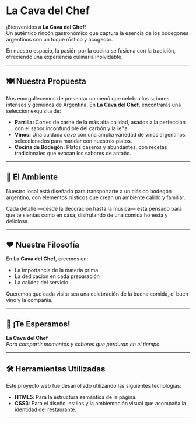 # La Cava del Chef

¡Bienvenidos a **La Cava del Chef**!  
Un auténtico rincón gastronómico que captura la esencia de los bodegones argentinos con un toque rústico y acogedor.

En nuestro espacio, la pasión por la cocina se fusiona con la tradición, ofreciendo una experiencia culinaria inolvidable.

---

## 🍽️ Nuestra Propuesta

Nos enorgullecemos de presentar un menú que celebra los sabores intensos y genuinos de Argentina. En **La Cava del Chef**, encontrarás una selección exquisita de:

- **Parrilla:** Cortes de carne de la más alta calidad, asados a la perfección con el sabor inconfundible del carbón y la leña.
- **Vinos:** Una cuidada *cava* con una amplia variedad de vinos argentinos, seleccionados para maridar con nuestros platos.
- **Cocina de Bodegón:** Platos caseros y abundantes, con recetas tradicionales que evocan los sabores de antaño.

---

## 🏡 El Ambiente

Nuestro local está diseñado para transportarte a un clásico bodegón argentino, con elementos rústicos que crean un ambiente cálido y familiar.

Cada detalle —desde la decoración hasta la música— está pensado para que te sientas como en casa, disfrutando de una comida honesta y deliciosa.

---

## ❤️ Nuestra Filosofía

En **La Cava del Chef**, creemos en:

- La importancia de la materia prima
- La dedicación en cada preparación
- La calidez del servicio

Queremos que cada visita sea una celebración de la buena comida, el buen vino y la compañía.

---

## 📍 ¡Te Esperamos!

**La Cava del Chef**  
*Para compartir momentos y sabores que perduran en el tiempo.*

---

## 🛠️ Herramientas Utilizadas

Este proyecto web fue desarrollado utilizando las siguientes tecnologías:

- **HTML5**: Para la estructura semántica de la página.
- **CSS3**: Para el diseño, estilos y la ambientación visual que acompaña la identidad del restaurante.

---


